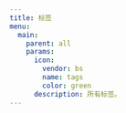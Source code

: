 ```yaml
---
title: 标签
menu:
  main:
    parent: all
    params:
      icon:
        vendor: bs
        name: tags
        color: green
      description: 所有标签。
---
```

